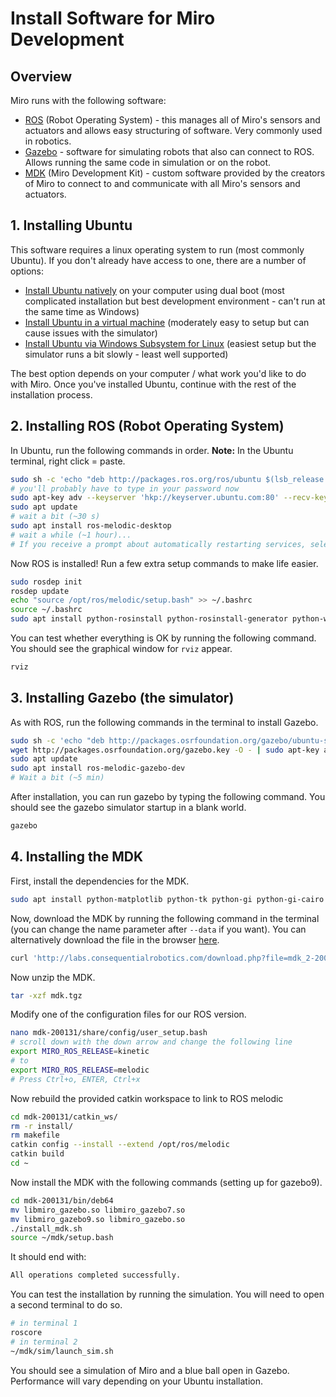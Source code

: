 # Install Software for Miro Development

## Overview

Miro runs with the following software:

* [ROS](http://wiki.ros.org) (Robot Operating System) - this manages all of Miro's sensors and actuators and allows easy structuring of software. Very commonly used in robotics.
* [Gazebo](http://gazebosim.org/) - software for simulating robots that also can connect to ROS. Allows running the same code in simulation or on the robot.
* [MDK](http://labs.consequentialrobotics.com/miro-e/docs/index.php?page=Developer_Install_Steps_Install_MDK) (Miro Development Kit) - custom software provided by the creators of Miro to connect to and communicate with all Miro's sensors and actuators.

## 1. Installing Ubuntu

This software requires a linux operating system to run (most commonly Ubuntu). If you don't already have access to one, there are a number of options:

* [Install Ubuntu natively](Ubuntu%20dual%20boot.md) on your computer using dual boot (most complicated installation but best development environment - can't run at the same time as Windows)
* [Install Ubuntu in a virtual machine](Ubuntu%20on%20VM.md) (moderately easy to setup but can cause issues with the simulator)
* [Install Ubuntu via Windows Subsystem for Linux](Ubuntu%20on%20WSL.md) (easiest setup but the simulator runs a bit slowly - least well supported)

The best option depends on your computer / what work you'd like to do with Miro. Once you've installed Ubuntu, continue with the rest of the installation process.

## 2. Installing ROS (Robot Operating System)

In Ubuntu, run the following commands in order. **Note:** In the Ubuntu terminal, right click = paste.

```bash
sudo sh -c 'echo "deb http://packages.ros.org/ros/ubuntu $(lsb_release -sc) main" > /etc/apt/sources.list.d/ros-latest.list'
# you'll probably have to type in your password now
sudo apt-key adv --keyserver 'hkp://keyserver.ubuntu.com:80' --recv-key C1CF6E31E6BADE8868B172B4F42ED6FBAB17C654
sudo apt update
# wait a bit (~30 s)
sudo apt install ros-melodic-desktop
# wait a while (~1 hour)...
# If you receive a prompt about automatically restarting services, select Yes
```

Now ROS is installed! Run a few extra setup commands to make life easier.

```bash
sudo rosdep init
rosdep update
echo "source /opt/ros/melodic/setup.bash" >> ~/.bashrc
source ~/.bashrc
sudo apt install python-rosinstall python-rosinstall-generator python-wstool build-essential
```

You can test whether everything is OK by running the following command. You should see the graphical window for `rviz` appear.

```bash
rviz
```

## 3. Installing Gazebo (the simulator)

As with ROS, run the following commands in the terminal to install Gazebo.

```bash
sudo sh -c 'echo "deb http://packages.osrfoundation.org/gazebo/ubuntu-stable `lsb_release -cs` main" > /etc/apt/sources.list.d/gazebo-stable.list'
wget http://packages.osrfoundation.org/gazebo.key -O - | sudo apt-key add -
sudo apt update
sudo apt install ros-melodic-gazebo-dev
# Wait a bit (~5 min)
```

After installation, you can run gazebo by typing the following command. You should see the gazebo simulator startup in a blank world.

```bash
gazebo
```

## 4. Installing the MDK

First, install the dependencies for the MDK.

```bash
sudo apt install python-matplotlib python-tk python-gi python-gi-cairo gir1.2-gtk-3.0 gobject-introspection python-catkin-tools
```

Now, download the MDK by running the following command in the terminal (you can change the name parameter after `--data` if you want). You can alternatively download the file in the browser [here](http://labs.consequentialrobotics.com/download.php?file=mdk_2-200131.tgz).

```bash
curl 'http://labs.consequentialrobotics.com/download.php?file=mdk_2-200131.tgz' -H 'User-Agent: Mozilla/5.0 (Windows NT 10.0; Win64; x64; rv:74.0) Gecko/20100101 Firefox/74.0' -H 'Accept: text/html,application/xhtml+xml,application/xml;q=0.9,image/webp,*/*;q=0.8' -H 'Accept-Language: en-US,en;q=0.5' --compressed -H 'Referer: http://labs.consequentialrobotics.com/download.php?file=mdk_2-200131.tgz' -H 'Content-Type: application/x-www-form-urlencoded' -H 'Origin: http://labs.consequentialrobotics.com' -H 'DNT: 1' -H 'Connection: keep-alive' -H 'Upgrade-Insecure-Requests: 1' --data 'name=QUT&org=QUT&email=&agree=on' --output mdk.tgz
```

Now unzip the MDK.

```bash
tar -xzf mdk.tgz
```

Modify one of the configuration files for our ROS version.

```bash
nano mdk-200131/share/config/user_setup.bash
# scroll down with the down arrow and change the following line
export MIRO_ROS_RELEASE=kinetic
# to
export MIRO_ROS_RELEASE=melodic
# Press Ctrl+o, ENTER, Ctrl+x
```

Now rebuild the provided catkin workspace to link to ROS melodic

```bash
cd mdk-200131/catkin_ws/
rm -r install/
rm makefile
catkin config --install --extend /opt/ros/melodic
catkin build
cd ~
```

Now install the MDK with the following commands (setting up for gazebo9).

```bash
cd mdk-200131/bin/deb64
mv libmiro_gazebo.so libmiro_gazebo7.so
mv libmiro_gazebo9.so libmiro_gazebo.so
./install_mdk.sh
source ~/mdk/setup.bash
```

It should end with:

```bash
All operations completed successfully.
```

You can test the installation by running the simulation. You will need to open a second terminal to do so.

```bash
# in terminal 1
roscore
# in terminal 2
~/mdk/sim/launch_sim.sh
```

You should see a simulation of Miro and a blue ball open in Gazebo. Performance will vary depending on your Ubuntu installation.
